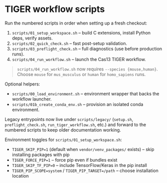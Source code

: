 # TIGER workflow scripts

Run the numbered scripts in order when setting up a fresh checkout:

1. `scripts/01_setup_workspace.sh` – build C extensions, install Python deps, verify assets.
2. `scripts/02_quick_check.sh` – fast post-setup validation.
3. `scripts/03_preflight_check.sh` – full diagnostics (use before production runs).
4. `scripts/04_run_workflow.sh` – launch the Cas13 TIGER workflow.

> `scripts/04_run_workflow.sh` now requires `--species {mouse,human}`. Choose `mouse` for `mus_musculus` or `human` for `homo_sapiens` runs.

Optional helpers:
- `scripts/00_load_environment.sh` – environment wrapper that backs the workflow launcher.
- `scripts/01b_create_conda_env.sh` – provision an isolated conda environment.

Legacy entrypoints now live under `scripts/legacy/` (`setup.sh`, `preflight_check.sh`, `run_tiger_workflow.sh`, etc.) and forward to the numbered scripts to keep older documentation working.

Environment toggles for `scripts/01_setup_workspace.sh`:
- `TIGER_SKIP_PIP=1` (default when `vendor/venv_packages/` exists) – skip installing packages with pip
- `TIGER_FORCE_PIP=1` – force pip even if bundles exist
- `TIGER_SKIP_TF_PIP=0` – include TensorFlow/Keras in the pip install
- `TIGER_PIP_SCOPE=system` / `TIGER_PIP_TARGET=/path` – choose installation location
